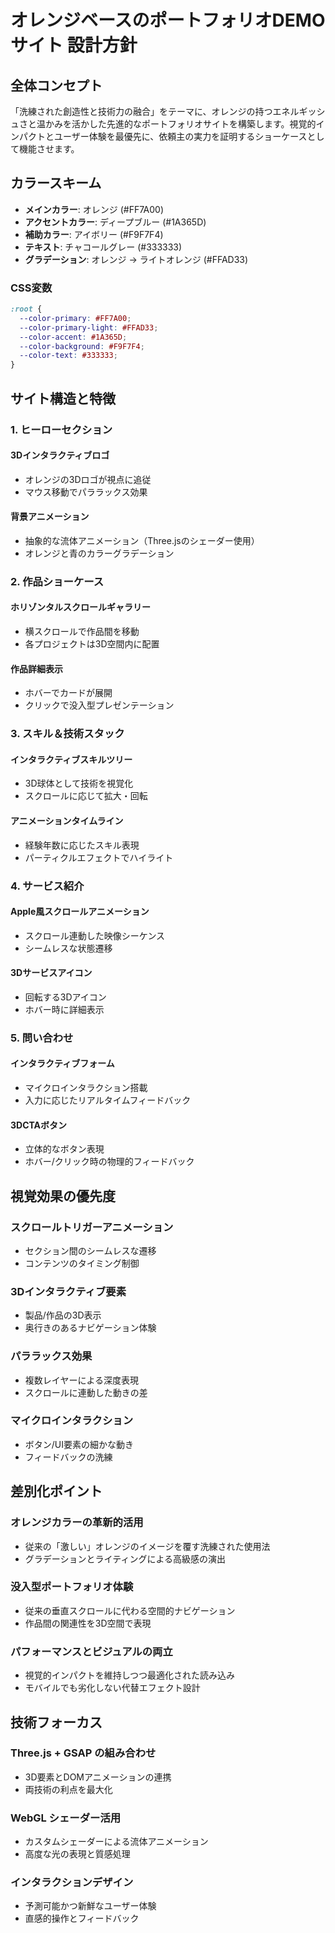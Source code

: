 # オレンジベースのポートフォリオDEMOサイト 設計方針

## 全体コンセプト
「洗練された創造性と技術力の融合」をテーマに、オレンジの持つエネルギッシュさと温かみを活かした先進的なポートフォリオサイトを構築します。視覚的インパクトとユーザー体験を最優先に、依頼主の実力を証明するショーケースとして機能させます。

## カラースキーム
- **メインカラー**: オレンジ (#FF7A00)
- **アクセントカラー**: ディープブルー (#1A365D)
- **補助カラー**: アイボリー (#F9F7F4)
- **テキスト**: チャコールグレー (#333333)
- **グラデーション**: オレンジ → ライトオレンジ (#FFAD33)

### CSS変数
```css
:root {
  --color-primary: #FF7A00;
  --color-primary-light: #FFAD33;
  --color-accent: #1A365D;
  --color-background: #F9F7F4;
  --color-text: #333333;
}
```

## サイト構造と特徴

### 1. ヒーローセクション
#### 3Dインタラクティブロゴ
- オレンジの3Dロゴが視点に追従
- マウス移動でパララックス効果

#### 背景アニメーション
- 抽象的な流体アニメーション（Three.jsのシェーダー使用）
- オレンジと青のカラーグラデーション

### 2. 作品ショーケース
#### ホリゾンタルスクロールギャラリー
- 横スクロールで作品間を移動
- 各プロジェクトは3D空間内に配置

#### 作品詳細表示
- ホバーでカードが展開
- クリックで没入型プレゼンテーション

### 3. スキル＆技術スタック
#### インタラクティブスキルツリー
- 3D球体として技術を視覚化
- スクロールに応じて拡大・回転

#### アニメーションタイムライン
- 経験年数に応じたスキル表現
- パーティクルエフェクトでハイライト

### 4. サービス紹介
#### Apple風スクロールアニメーション
- スクロール連動した映像シーケンス
- シームレスな状態遷移

#### 3Dサービスアイコン
- 回転する3Dアイコン
- ホバー時に詳細表示

### 5. 問い合わせ
#### インタラクティブフォーム
- マイクロインタラクション搭載
- 入力に応じたリアルタイムフィードバック

#### 3DCTAボタン
- 立体的なボタン表現
- ホバー/クリック時の物理的フィードバック

## 視覚効果の優先度

### スクロールトリガーアニメーション
- セクション間のシームレスな遷移
- コンテンツのタイミング制御

### 3Dインタラクティブ要素
- 製品/作品の3D表示
- 奥行きのあるナビゲーション体験

### パララックス効果
- 複数レイヤーによる深度表現
- スクロールに連動した動きの差

### マイクロインタラクション
- ボタン/UI要素の細かな動き
- フィードバックの洗練

## 差別化ポイント

### オレンジカラーの革新的活用
- 従来の「激しい」オレンジのイメージを覆す洗練された使用法
- グラデーションとライティングによる高級感の演出

### 没入型ポートフォリオ体験
- 従来の垂直スクロールに代わる空間的ナビゲーション
- 作品間の関連性を3D空間で表現

### パフォーマンスとビジュアルの両立
- 視覚的インパクトを維持しつつ最適化された読み込み
- モバイルでも劣化しない代替エフェクト設計

## 技術フォーカス

### Three.js + GSAP の組み合わせ
- 3D要素とDOMアニメーションの連携
- 両技術の利点を最大化

### WebGL シェーダー活用
- カスタムシェーダーによる流体アニメーション
- 高度な光の表現と質感処理

### インタラクションデザイン
- 予測可能かつ新鮮なユーザー体験
- 直感的操作とフィードバック